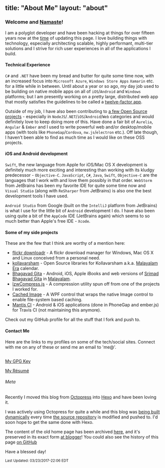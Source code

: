 title: "About Me"
layout: "about"
---

### Welcome and [Namaste](http://en.wikipedia.org/wiki/Namaste)!

I am a polyglot developer and have been hacking at things for over fifteen years now at the <a href="#" title="2017-03-23 22:06" onclick="return false;">time</a> of updating this page. I love building things with technology, especially architecting scalable, highly performant, multi-tier solutions and I strive for rich user experiences in all of the applications I build.

#### Technical Experience

`C#` and `.NET` have been my bread and butter for quite some time now, with an increased focus into `Microsoft Azure`, `Windows Store Apps` `Xamarin` etc. for a little while in between. Until about a year or so ago, my day job used to be building on native mobile apps on all of `iOS`/`Android` and `Windows` platforms; but I am presently working on a pretty large, distributed web app that mostly satisfies the guidelines to be called a [twelve-factor app](https://12factor.net/).

Outside of my job, I have also been contributing to [a few Open Source projects](https://github.com/floydpink) - especially in `NodeJS`/`.NET`/`iOS`/`Android`/`Web` categories and would definitely love to keep doing more of this. Have done a fair bit of `Aurelia`, `Angular` & `Ember` and I used to write powerful web and/or desktop/mobile apps (with tools like `PhoneGap`/`Cordova`, `nw.js`/`electron` etc.). Off late though, I haven't been able to find as much time as I would like on these OSS projects.

#### iOS and Android development

`Swift`, the new language from Apple for iOS/Mac OS X development is definitely much more exciting and interesting than working with its kludgy predecessor - `Objective-C`. `JavaScript`, `C#`, `Java`, `Swift`, `Objective-C` are the languages that I work with and love them possibly in that order. `WebStorm` from JetBrains has been my favorite IDE for quite some time now and `Visual Studio` (along with `ReSharper` from JetBrains) is also one the best development tools I have used.

`Android Studio` from Google (built on the `IntelliJ` platform from JetBrains) is what I use for the little bit of `Android` development I do. I have also been using quite a bit of the `AppCode` IDE (JetBrains again) which seems to so much better than Apple's free IDE - `Xcode`.

#### Some of my side projects

These are the few that I think are worthy of a mention here:

 - [flickr downloadr](http://flickrdownloadr.com) - A flickr download manager for Windows, Mac OS X and Linux conceived from a personal need.
 - [kollavarsham](http://kollavarsham.org) - Open Source libraries for Kollavarsham a.k.a. [Malayalam Era](https://en.wikipedia.org/wiki/Malayalam_calendar) calendar.
 - [Bhagavad Gita](http://floydpink.github.io/BhagavadGita) - Android, iOS, Apple iBooks and web versions of [Srimad Bhagavad Gita](http://en.wikipedia.org/wiki/Bhagavad_Gita) in [Malayalam](http://en.wikipedia.org/wiki/Malayalam).
 - [lzwCompress.js](http://floydpink.github.io/lzwCompress.js) - A compression utility spun off from one of the projects I worked for.
 - [Cached Image](https://github.com/floydpink/CachedImage) - A WPF control that wraps the native Image control to enable file-system based caching.
 - [Mantis CI](http://floydpink.github.io/Mantis-CI/) - Android & iOS applications (done in PhoneGap and ember.js) for Travis CI (not maintaining this anymore).

Check out my GitHub profile for all the stuff that I fork and push to.

#### Contact Me

Here are the links to my profiles on some of the tech/social sites. Connect with me on any of these or send me an email to 'me@<this-site-domain>'.

## [<i class="fa fa-github-square fa-lg"></i>](https://github.com/floydpink "GitHub") [<i class="fa fa-stack-overflow fa-lg"></i>](http://stackoverflow.com/users/218882/floyd-pink "Stack Overflow") [<i class="fa fa-twitter-square fa-lg"></i>](http://twitter.com/menonHari "Twitter") [<i class="fa fa-linkedin-square fa-lg"></i>](http://www.linkedin.com/in/haridaspachuveetil "LinkedIn") [<i class="fa fa-flickr fa-lg"></i>](http://flickr.com/photos/me_haridas "Flickr") [<i class="fa fa-google-plus-square fa-lg"></i>](https://plus.google.com/115681177381332236508/about "Google+")

[My GPG Key](/gpg/public-key.txt "If you need to send me a really secure email !")

[My Résumé](http://stackoverflow.com/story/hari "My 'Developer Story' on Stack Overflow Jobs!")


###### Meta

Recently I moved this blog from [Octopress](http://octopress.org/) into [Hexo](http://hexo.io/) and have been loving it.

I was actively using Octopress for quite a while and this blog was [being built dynamically](https://www.harimenon.com/blog/2013/01/27/auto-deploying-to-my-octopress-blog/) every time [the source repository](https://github.com/floydpink/harimenon.com) is modified and pushed to. I'd soon hope to get the same done with Hexo.

The content of the old home page has been archived [here](/bloggerhome), and it's preserved in its exact form [at blogger](http://harimenonhome.blogspot.com)! You could also see the history of this page [on GitHub](https://github.com/floydpink/harimenon.com/commits/master/source/index.markdown)

Have a blessed day!

<small>Last Updated: 03/23/2017-22:06 EDT</small>
